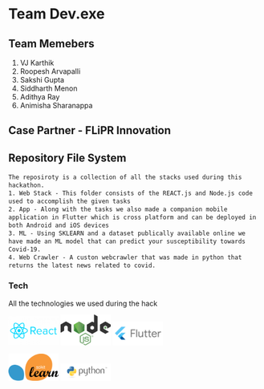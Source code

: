 # Team Dev.exe

## Team Memebers
1. VJ Karthik 
2. Roopesh Arvapalli
3. Sakshi Gupta
4. Siddharth Menon
5. Adithya Ray
6. Animisha Sharanappa

## Case Partner - FLiPR Innovation

## Repository File System
```
The reposiroty is a collection of all the stacks used during this hackathon.
1. Web Stack - This folder consists of the REACT.js and Node.js code used to accomplish the given tasks
2. App - Along with the tasks we also made a companion mobile application in Flutter which is cross platform and can be deployed in both Android and iOS devices
3. ML - Using SKLEARN and a dataset publically available online we have made an ML model that can predict your susceptibility towards Covid-19.
4. Web Crawler - A custon webcrawler that was made in python that returns the latest news related to covid.
```
### Tech

All the technologies we used during the hack

<p float="left">
  <img src="Assets/react-js.png" width="100" />
  <img src="Assets/Node-js.png" width="100" />
  <img src="Assets/Flutter.png" width="100" />
</p>

<p float="left">
  <img src="Assets/Scikit.png" width="100" />
  <img src="Assets/python.png" width="100" /> 
</p>
